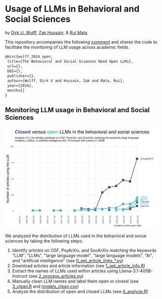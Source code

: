 # Usage of LLMs in Behavioral and Social Sciences

by [Dirk U. Wulff](https://www.mpib-berlin.mpg.de/person/93374/2549), [Zak Hussain](https://zak-hussain.github.io/), & [Rui Mata](https://matarui.org/)

This repository accompanies the following <a href="">comment</a> and shares the code to facilitate the monitoring of LLM usage across academic fields. 

```
@misc{wulff_2024_open,
 title={The Behavioral and Social Sciences Need Open LLMs},
 url={},
 DOI={},
 publisher={},
 author={Wulff, Dirk U and Hussain, Zak and Mata, Rui},
 year={2024},
 month={}
}
```

## Monitoring LLM usage in Behavioral and Social Sciences

![image](3_figures/models.png)

We analyzed the distribution of LLMs used in the behavioral and social sciences by taking the following steps: 

1. Identify articles on OSF, PsyArXiv, and SocArXiv matching the keywords "LLM", "LLMs", "large language model", "large language models", "AI", and "artificial intelligence" (see [0_get_article_links_*.py](2_code))
2. Download articles and article information (see [1_get_article_info.R](2_code/1_get_article_info.R))
3. Extract the names of LLMs used within articles using Llama-3.1-405B-Instruct (see [2_process_articles.py](2_code/2_process_articles.py))
4. Manually clean LLM names and label them open or closed (see [3_clean.R](2_code/3_clean.R) and [models_clean.csv](1_data/models_clean.csv))
5. Analyze the distribution of open and closed LLMs (see [4_analyze.R](2_code/4_analyze.R))
